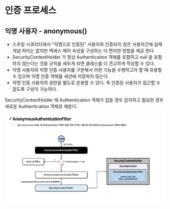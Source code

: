 # 인증 프로세스

## 익명 사용자 - anonymous()

- 스프링 시큐리티에서 "익명으로 인증된" 사용자와 인증되지 않은 사용자간에 실제 개념 차이는 없지만 액세스 제어 속성을 구성하는 더 편리한 방법을 제공 한다.
- SecurityContextHolder 가 항상 Authenticaiton 객체를 포함하고 null 을 포함하지 않는다는 것을 규칙을 세우게 되면 클레스를 더 견고하게 작성할 수 있다.
- 익명 사용자와 익명 인증 사용자를 구분해서 어떤 기능을 수행하고자 할 때 유용할 수 있으며 익명 인증 객체를 세션에 저장하지 않는다.
- 익명 인증 사용자의 권한을 별도로 운용할 수 있다. 즉 인증된 사용자가 접근할 수 없도록 구성이 가능하다.

SecurityContextHolder 에 Authentication 객체가 없을 경우 감지하고 필요한 경우 새로운 Authentication 객체로 채운다.

![img.png](img/img.png)